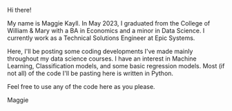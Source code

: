 Hi there!

My name is Maggie Kayll. In May 2023, I graduated from the College of William & Mary with a BA in Economics and a minor in Data Science. I currently work as a Technical Solutions Engineer at Epic Systems.

Here, I'll be posting some coding developments I've made mainly throughout my data science courses. I have an interest in Machine Learning, Classification models, and some basic regression models. Most (if not all) of the code I'll be pasting here is written in Python. 

Feel free to use any of the code here as you please.

Maggie
